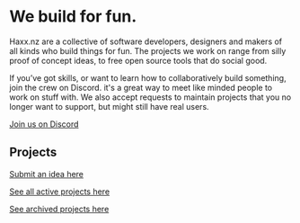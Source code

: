 # We build for fun.

Haxx.nz are a collective of software developers, designers and makers of all kinds who build things for fun. The projects we work on range from silly proof of concept ideas, to free open source tools that do social good.

If you’ve got skills, or want to learn how to collaboratively build something, join the crew on Discord. it's a great way to meet like minded people to work on stuff with. We also accept requests to maintain projects that you no longer want to support, but might still have real users.

[Join us on Discord](https://discord.gg/hjC3mZ4hsz)

## Projects

[Submit an idea here](https://github.com/vaxxnz/projects/issues/new?assignees=&labels=project&template=new_project.md&title=)

[See all active projects here](https://github.com/vaxxnz/projects)

[See archived projects here](https://github.com/vaxxnz/projects)
